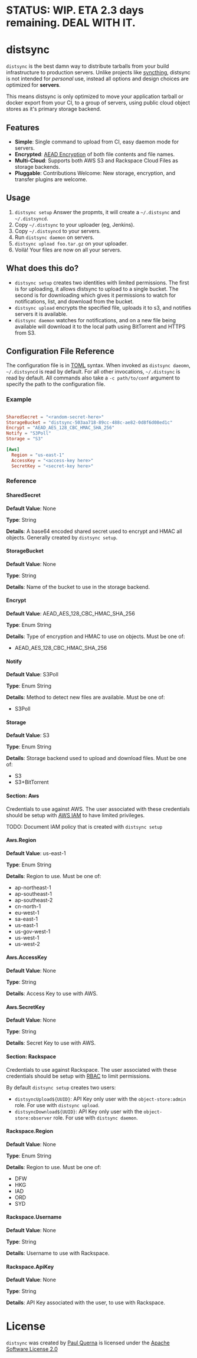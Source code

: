 # STATUS: WIP. ETA 2.3 days remaining. DEAL WITH IT.

# distsync

`distsync` is the best damn way to distribute tarballs from your build infrastructure to production servers. Unlike projects like [syncthing](https://github.com/syncthing/syncthing), distsync is not intended for _personal_ use, instead all options and design choices are optimized for __servers__.

This means distsync is only optimized to move your application tarball or docker export from your CI, to a group of servers, using public cloud object stores as it's primary storage backend.

## Features

* __Simple__: Single command to upload from CI, easy daemon mode for servers.
* __Encrypted__: [AEAD Encryption](https://github.com/codahale/etm) of both file contents and file names.
* __Multi-Cloud__: Supports both AWS S3 and Rackspace Cloud Files as storage backends.
* __Pluggable__: Contributions Welcome: New storage, encryption, and transfer plugins are welcome.

## Usage

1. `distsync setup` Answer the propmts, it will create a `~/.distsync` and `~/.distsyncd`.
1. Copy `~/.distsync` to your uploader (eg, Jenkins).
1. Copy `~/.distsyncd` to your servers.
1. Run `distsync daemon` on servers.
1. `distsync upload foo.tar.gz` on your uploader.
1. Voilà! Your files are now on all your servers.


## What does this do?

* `distsync setup` creates two identities with limited permissions.  The first is for uploading, it allows distsync to upload to a single bucket.  The second is for downloading which gives it permissions to watch for notifications, list, and download from the bucket.
* `distsync upload` encrypts the specified file, uploads it to s3, and notifies servers it is available.
* `distsync daemon` watches for notifications, and on a new file being available will download it to the local path using BitTorrent and HTTPS from S3.


## Configuration File Reference

The configuration file is in [TOML](https://github.com/toml-lang/toml) syntax.  When invoked as `distsync daeomn`, `~/.distsyncd` is read by default. For all other invocations, `~/.distsync` is read by default. All commands also take a `-c path/to/conf` argument to specify the path to the configuration file.

### Example

```toml

SharedSecret = "<random-secret-here>"
StorageBucket = "distsync-503aa718-89cc-488c-ae82-0d8f6d08ed1c"
Encrypt = "AEAD_AES_128_CBC_HMAC_SHA_256"
Notify = "S3Poll"
Storage = "S3"

[Aws]
  Region = "us-east-1"
  AccessKey = "<access-key here>"
  SecretKey = "<secret-key here>"
```

### Reference


#### SharedSecret

__Default Value__: None

__Type__: String

__Details__: A base64 encoded shared secret used to encrypt and HMAC all objects.  Generally created by `distsync setup`.



#### StorageBucket

__Default Value__: None

__Type__: String

__Details__: Name of the bucket to use in the storage backend.


#### Encrypt

__Default Value__: AEAD_AES_128_CBC_HMAC_SHA_256

__Type__: Enum String

__Details__: Type of encryption and HMAC to use on objects. Must be one of:

* AEAD_AES_128_CBC_HMAC_SHA_256


#### Notify

__Default Value__: S3Poll

__Type__: Enum String

__Details__: Method to detect new files are available. Must be one of:

* S3Poll


#### Storage

__Default Value__: S3

__Type__: Enum String

__Details__: Storage backend used to upload and download files. Must be one of:

* S3
* S3+BitTorrent


#### Section: Aws

Credentials to use against AWS.  The user associated with these credentials should be setup with [AWS IAM](http://aws.amazon.com/iam/) to have limited privileges.

TODO: Document IAM policy that is created with `distsync setup`

#### Aws.Region

__Default Value__: us-east-1

__Type__: Enum String

__Details__: Region to use.  Must be one of:

* ap-northeast-1
* ap-southeast-1
* ap-southeast-2
* cn-north-1
* eu-west-1
* sa-east-1
* us-east-1
* us-gov-west-1
* us-west-1
* us-west-2


#### Aws.AccessKey

__Default Value__: None

__Type__: String

__Details__: Access Key to use with AWS.


#### Aws.SecretKey

__Default Value__: None

__Type__: String

__Details__: Secret Key to use with AWS.


#### Section: Rackspace

Credentials to use against Rackspace.  The user associated with these credentials should be setup with [RBAC](http://www.rackspace.com/knowledge_center/article/overview-role-based-access-control-rbac) to limit permissions.

By default `distsync setup` creates two users:

* `distsyncUpload${UUID}`: API Key only user with the `object-store:admin` role. For use with `distsync upload`.
* `distsyncDownload${UUID}`: API Key only user with the `object-store:observer` role. For use with `distsync daemon`.


#### Rackspace.Region

__Default Value__: None

__Type__: Enum String

__Details__: Region to use.  Must be one of:

* DFW
* HKG
* IAD
* ORD
* SYD


#### Rackspace.Username

__Default Value__: None

__Type__: String

__Details__: Username to use with Rackspace.


#### Rackspace.ApiKey

__Default Value__: None

__Type__: String

__Details__: API Key associated with the user, to use with Rackspace.


# License

`distsync` was created by [Paul Querna](http://paul.querna.org/) is licensed under the [Apache Software License 2.0](./LICENSE)

